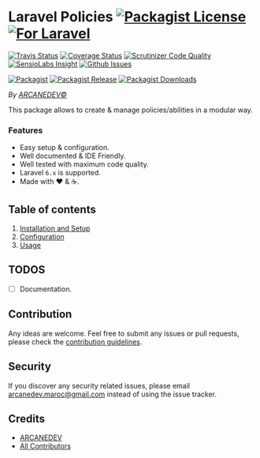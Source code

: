 # Laravel Policies [![Packagist License][badge_license]](LICENSE.md) [![For Laravel][badge_laravel]][link-github-repo]

[![Travis Status][badge_build]][link-travis]
[![Coverage Status][badge_coverage]][link-scrutinizer]
[![Scrutinizer Code Quality][badge_quality]][link-scrutinizer]
[![SensioLabs Insight][badge_insight]][link-insight]
[![Github Issues][badge_issues]][link-github-issues]

[![Packagist][badge_package]][link-packagist]
[![Packagist Release][badge_release]][link-packagist]
[![Packagist Downloads][badge_downloads]][link-packagist]

*By [ARCANEDEV&copy;](http://www.arcanedev.net/)*

This package allows to create & manage policies/abilities in a modular way.

### Features

  * Easy setup &amp; configuration.
  * Well documented &amp; IDE Friendly.
  * Well tested with maximum code quality.
  * Laravel `6.x` is supported.
  * Made with :heart: &amp; :coffee:.
  
## Table of contents

  1. [Installation and Setup](_docs/1-Installation-and-Setup.md)
  2. [Configuration](_docs/2-Configuration.md)
  3. [Usage](_docs/3-Usage.md)

## TODOS

  - [ ] Documentation.

## Contribution

Any ideas are welcome. Feel free to submit any issues or pull requests, please check the [contribution guidelines](CONTRIBUTING.md).

## Security

If you discover any security related issues, please email arcanedev.maroc@gmail.com instead of using the issue tracker.

## Credits

- [ARCANEDEV][link-author]
- [All Contributors][link-contributors]

[badge_laravel]:      https://img.shields.io/badge/Laravel-6.x-orange.svg?style=flat-square
[badge_license]:      https://img.shields.io/packagist/l/arcanedev/laravel-policies.svg?style=flat-square
[badge_build]:        https://img.shields.io/travis/ARCANEDEV/LaravelPolicies.svg?style=flat-square
[badge_coverage]:     https://img.shields.io/scrutinizer/coverage/g/ARCANEDEV/LaravelPolicies.svg?style=flat-square
[badge_quality]:      https://img.shields.io/scrutinizer/g/ARCANEDEV/LaravelPolicies.svg?style=flat-square
[badge_insight]:      https://img.shields.io/sensiolabs/i/ee623172-802f-4775-b48b-122df1571b1b.svg?style=flat-square
[badge_issues]:       https://img.shields.io/github/issues/ARCANEDEV/LaravelPolicies.svg?style=flat-square
[badge_package]:      https://img.shields.io/badge/package-arcanedev/laravel--html-blue.svg?style=flat-square
[badge_release]:      https://img.shields.io/packagist/v/arcanedev/laravel-policies.svg?style=flat-square
[badge_downloads]:    https://img.shields.io/packagist/dt/arcanedev/laravel-policies.svg?style=flat-square

[link-author]:        https://github.com/arcanedev-maroc
[link-github-repo]:   https://github.com/ARCANEDEV/LaravelPolicies
[link-github-issues]: https://github.com/ARCANEDEV/LaravelPolicies/issues
[link-contributors]:  https://github.com/ARCANEDEV/LaravelPolicies/graphs/contributors
[link-packagist]:     https://packagist.org/packages/arcanedev/laravel-policies
[link-travis]:        https://travis-ci.org/ARCANEDEV/LaravelPolicies
[link-scrutinizer]:   https://scrutinizer-ci.com/g/ARCANEDEV/LaravelPolicies/?branch=master
[link-insight]:       https://insight.sensiolabs.com/projects/ee623172-802f-4775-b48b-122df1571b1b
